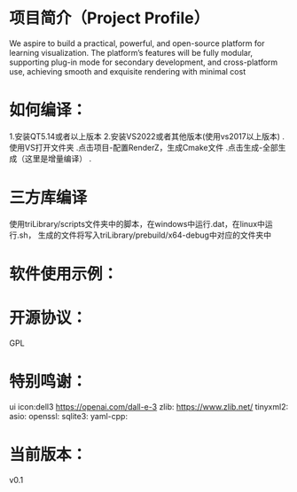 # 项目简介（Project Profile）              

 We aspire to build a practical, powerful, and open-source platform for learning visualization. The platform’s features will be fully modular, supporting plug-in mode for secondary development, and cross-platform use, achieving smooth and exquisite rendering with minimal cost

# 如何编译：
1.安装QT5.14或者以上版本
2.安装VS2022或者其他版本(使用vs2017以上版本)
.使用VS打开文件夹
.点击项目-配置RenderZ，生成Cmake文件
.点击生成-全部生成（这里是增量编译）
.

# 三方库编译
使用triLibrary/scripts文件夹中的脚本，在windows中运行.dat，在linux中运行.sh，
生成的文件将写入triLibrary/prebuild/x64-debug中对应的文件夹中

# 软件使用示例：


# 开源协议：
GPL

# 特别鸣谢：
ui icon:dell3                   https://openai.com/dall-e-3
zlib:							https://www.zlib.net/
tinyxml2:						
asio:
openssl:
sqlite3:
yaml-cpp:

# 当前版本：
v0.1